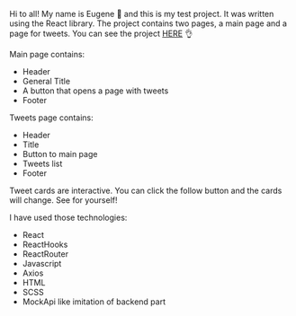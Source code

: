 Hi to all! My name is Eugene 👋 and this is my test project. It was written using the React library.
The project contains two pages, a main page and a page for tweets.
You can see the project <a href="https://eugenenorko.github.io/test_goit/">HERE</a> 👌

Main page contains:
<ul>
<li>Header</li>
<li>General Title</li>
<li>A button that opens a page with tweets</li>
<li>Footer</li>
</ul>

Tweets page contains:
<ul>
<li>Header</li>
<li>Title</li>
<li>Button to main page</li>
<li>Tweets list</li>
<li>Footer</li>
</ul>

Tweet cards are interactive. You can click the follow button and the cards will change. See for yourself!

I have used those technologies:

<ul>
<li>React</li>
<li>ReactHooks</li>
<li>ReactRouter</li>
<li>Javascript</li>
<li>Axios</li>
<li>HTML</li>
<li>SCSS</li>
<li>MockApi like imitation of backend part</li>
</ul>
